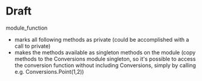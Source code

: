 # Draft
module_function

- marks all following methods as private (сould be accomplished with a call to private)
- makes the methods available as singleton methods on the module
(copy methods to the Conversions module singleton, so it's possible to access the conversion function without including Conversions, simply by calling e.g. Conversions.Point(1,2))